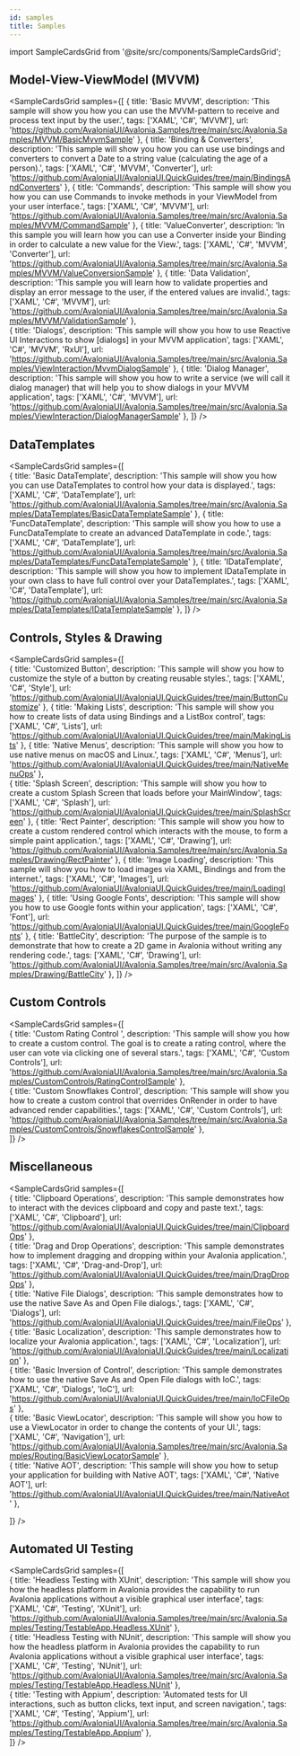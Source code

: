 ```yaml
---
id: samples
title: Samples
---
```


import SampleCardsGrid from '@site/src/components/SampleCardsGrid';

## Model-View-ViewModel (MVVM)

<SampleCardsGrid
  samples={[
    {
      title: 'Basic MVVM',
      description: 'This sample will show you how you can use the MVVM-pattern to receive and process text input by the user.',
      tags: ['XAML', 'C#', 'MVVM'],
      url: 'https://github.com/AvaloniaUI/Avalonia.Samples/tree/main/src/Avalonia.Samples/MVVM/BasicMvvmSample'
    },
     {
      title: 'Binding & Converters',
      description: 'This sample will show you how you can use use bindings and converters to convert a Date to a string value (calculating the age of a person).',
      tags: ['XAML', 'C#', 'MVVM', 'Converter'],
      url: 'https://github.com/AvaloniaUI/AvaloniaUI.QuickGuides/tree/main/BindingsAndConverters'
    },
    {
      title: 'Commands',
      description: 'This sample will show you how you can use Commands to invoke methods in your ViewModel from your user interface.',
      tags: ['XAML', 'C#', 'MVVM'],
      url: 'https://github.com/AvaloniaUI/Avalonia.Samples/tree/main/src/Avalonia.Samples/MVVM/CommandSample'
    },
    {
      title: 'ValueConverter',
      description: 'In this sample you will learn how you can use a Converter inside your Binding in order to calculate a new value for the View.',
      tags: ['XAML', 'C#', 'MVVM', 'Converter'],
      url: 'https://github.com/AvaloniaUI/Avalonia.Samples/tree/main/src/Avalonia.Samples/MVVM/ValueConversionSample'
    },
    {
      title: 'Data Validation',
      description: 'This sample you will learn how to validate properties and display an error message to the user, if the entered values are invalid.',
      tags: ['XAML', 'C#', 'MVVM'],
      url: 'https://github.com/AvaloniaUI/Avalonia.Samples/tree/main/src/Avalonia.Samples/MVVM/ValidationSample'
    },   
    {
      title: 'Dialogs',
      description: 'This sample will show you how to use Reactive UI Interactions to show [dialogs] in your MVVM application',
      tags: ['XAML', 'C#', 'MVVM', 'RxUI'],
      url: 'https://github.com/AvaloniaUI/Avalonia.Samples/tree/main/src/Avalonia.Samples/ViewInteraction/MvvmDialogSample'
    }, 
    {
      title: 'Dialog Manager',
      description: 'This sample will show you how to write a service (we will call it dialog manager) that will help you to show dialogs in your MVVM application',
      tags: ['XAML', 'C#', 'MVVM'],
      url: 'https://github.com/AvaloniaUI/Avalonia.Samples/tree/main/src/Avalonia.Samples/ViewInteraction/DialogManagerSample'
    }, 
  ]}
/>

## DataTemplates

  <SampleCardsGrid
  samples={[    
    {
      title: 'Basic DataTemplate',
      description: 'This sample will show you how you can use DataTemplates to control how your data is displayed.',
      tags: ['XAML', 'C#', 'DataTemplate'],
      url: 'https://github.com/AvaloniaUI/Avalonia.Samples/tree/main/src/Avalonia.Samples/DataTemplates/BasicDataTemplateSample'
    },
    {
      title: 'FuncDataTemplate',
      description: 'This sample will show you how to use a FuncDataTemplate to create an advanced DataTemplate in code.',
      tags: ['XAML', 'C#', 'DataTemplate'],
      url: 'https://github.com/AvaloniaUI/Avalonia.Samples/tree/main/src/Avalonia.Samples/DataTemplates/FuncDataTemplateSample'
    },
    {
      title: 'IDataTemplate',
      description: 'This sample will show you how to implement IDataTemplate in your own class to have full control over your DataTemplates.',
      tags: ['XAML', 'C#', 'DataTemplate'],
      url: 'https://github.com/AvaloniaUI/Avalonia.Samples/tree/main/src/Avalonia.Samples/DataTemplates/IDataTemplateSample'
    },
  ]}
/>

## Controls, Styles & Drawing

  <SampleCardsGrid
  samples={[    
    {
      title: 'Customized Button',
      description: 'This sample will show you how to customize the style of a button by creating reusable styles.',
      tags: ['XAML', 'C#', 'Style'],
      url: 'https://github.com/AvaloniaUI/AvaloniaUI.QuickGuides/tree/main/ButtonCustomize'
    },
     {
      title: 'Making Lists',
      description: 'This sample will show you how to create lists of data using Bindings and a ListBox control',
      tags: ['XAML', 'C#', 'Lists'],
      url: 'https://github.com/AvaloniaUI/AvaloniaUI.QuickGuides/tree/main/MakingLists'
    },
     {
      title: 'Native Menus',
      description: 'This sample will show you how to use native menus on macOS and Linux.',
      tags: ['XAML', 'C#', 'Menus'],
      url: 'https://github.com/AvaloniaUI/AvaloniaUI.QuickGuides/tree/main/NativeMenuOps'
    },  
     {
      title: 'Splash Screen',
      description: 'This sample will show you how to create a custom Splash Screen that loads before your MainWindow',
      tags: ['XAML', 'C#', 'Splash'],
      url: 'https://github.com/AvaloniaUI/AvaloniaUI.QuickGuides/tree/main/SplashScreen'
    },
   {
      title: 'Rect Painter',
      description: 'This sample will show you how to create a custom rendered control which interacts with the mouse, to form a simple paint application.',
      tags: ['XAML', 'C#', 'Drawing'],
      url: 'https://github.com/AvaloniaUI/Avalonia.Samples/tree/main/src/Avalonia.Samples/Drawing/RectPainter'
    },
    {
      title: 'Image Loading',
      description: 'This sample will show you how to load images via XAML, Bindings and from the internet.',
      tags: ['XAML', 'C#', 'Images'],
      url: 'https://github.com/AvaloniaUI/AvaloniaUI.QuickGuides/tree/main/LoadingImages'
    },
     {
      title: 'Using Google Fonts',
      description: 'This sample will show you how to use Google fonts within your application',
      tags: ['XAML', 'C#', 'Font'],
      url: 'https://github.com/AvaloniaUI/AvaloniaUI.QuickGuides/tree/main/GoogleFonts'
    },
    {
      title: 'BattleCity',
      description: 'The purpose of the sample is to demonstrate that how to create a 2D game in Avalonia without writing any rendering code.',
      tags: ['XAML', 'C#', 'Drawing'],
      url: 'https://github.com/AvaloniaUI/Avalonia.Samples/tree/main/src/Avalonia.Samples/Drawing/BattleCity'
    },
  ]}
/>

## Custom Controls

  <SampleCardsGrid
  samples={[    
   {
      title: 'Custom Rating Control ',
      description: 'This sample will show you how to create a custom control. The goal is to create a rating control, where the user can vote via clicking one of several stars.',
      tags: ['XAML', 'C#', 'Custom Controls'],
      url: 'https://github.com/AvaloniaUI/Avalonia.Samples/tree/main/src/Avalonia.Samples/CustomControls/RatingControlSample'
    },    
    {
      title: 'Custom Snowflakes Control',
      description: 'This sample will show you how to create a custom control that overrides OnRender in order to have advanced render capabilities.',
      tags: ['XAML', 'C#', 'Custom Controls'],
      url: 'https://github.com/AvaloniaUI/Avalonia.Samples/tree/main/src/Avalonia.Samples/CustomControls/SnowflakesControlSample'
    },    
  ]}
/>

## Miscellaneous

  <SampleCardsGrid
  samples={[    
  {
      title: 'Clipboard Operations',
      description: 'This sample demonstrates how to interact with the devices clipboard and copy and paste text.',
      tags: ['XAML', 'C#', 'Clipboard'],
      url: 'https://github.com/AvaloniaUI/AvaloniaUI.QuickGuides/tree/main/ClipboardOps'
    },  
     {
      title: 'Drag and Drop Operations',
      description: 'This sample demonstrates how to implement dragging and dropping within your Avalonia application.',
      tags: ['XAML', 'C#', 'Drag-and-Drop'],
      url: 'https://github.com/AvaloniaUI/AvaloniaUI.QuickGuides/tree/main/DragDropOps'
    },  
    {
      title: 'Native File Dialogs',
      description: 'This sample demonstrates how to use the native Save As and Open File dialogs.',
      tags: ['XAML', 'C#', 'Dialogs'],
      url: 'https://github.com/AvaloniaUI/AvaloniaUI.QuickGuides/tree/main/FileOps'
    },  
     {
      title: 'Basic Localization',
      description: 'This sample demonstrates how to localize your Avalonia application.',
      tags: ['XAML', 'C#', 'Localization'],
      url: 'https://github.com/AvaloniaUI/AvaloniaUI.QuickGuides/tree/main/Localization'
    },  
     {
      title: 'Basic Inversion of Control',
      description: 'This sample demonstrates how to use the native Save As and Open File dialogs with IoC.',
      tags: ['XAML', 'C#', 'Dialogs', 'IoC'],
      url: 'https://github.com/AvaloniaUI/AvaloniaUI.QuickGuides/tree/main/IoCFileOps'
    },  
   {
      title: 'Basic ViewLocator',
      description: 'This sample will show you how to use a ViewLocator in order to change the contents of your UI.',
      tags: ['XAML', 'C#', 'Navigation'],
      url: 'https://github.com/AvaloniaUI/Avalonia.Samples/tree/main/src/Avalonia.Samples/Routing/BasicViewLocatorSample'
    },    
    {
      title: 'Native AOT',
      description: 'This sample will show you how to setup your application for building with Native AOT',
      tags: ['XAML', 'C#', 'Native AOT'],
      url: 'https://github.com/AvaloniaUI/AvaloniaUI.QuickGuides/tree/main/NativeAot'
    },   
     
  ]}
/>


## Automated UI Testing

  <SampleCardsGrid
  samples={[    
   {
      title: 'Headless Testing with XUnit',
      description: 'This sample will show you how the headless platform in Avalonia provides the capability to run Avalonia applications without a visible graphical user interface',
      tags: ['XAML', 'C#', 'Testing', 'XUnit'],
      url: 'https://github.com/AvaloniaUI/Avalonia.Samples/tree/main/src/Avalonia.Samples/Testing/TestableApp.Headless.XUnit'
    },    
    {
      title: 'Headless Testing with NUnit',
      description: 'This sample will show you how the headless platform in Avalonia provides the capability to run Avalonia applications without a visible graphical user interface',
      tags: ['XAML', 'C#', 'Testing', 'NUnit'],
      url: 'https://github.com/AvaloniaUI/Avalonia.Samples/tree/main/src/Avalonia.Samples/Testing/TestableApp.Headless.NUnit'
    },   
     {
      title: 'Testing with Appium',
      description: 'Automated tests for UI interactions, such as button clicks, text input, and screen navigation.',
      tags: ['XAML', 'C#', 'Testing', 'Appium'],
      url: 'https://github.com/AvaloniaUI/Avalonia.Samples/tree/main/src/Avalonia.Samples/Testing/TestableApp.Appium'
    },   
  ]}
/>